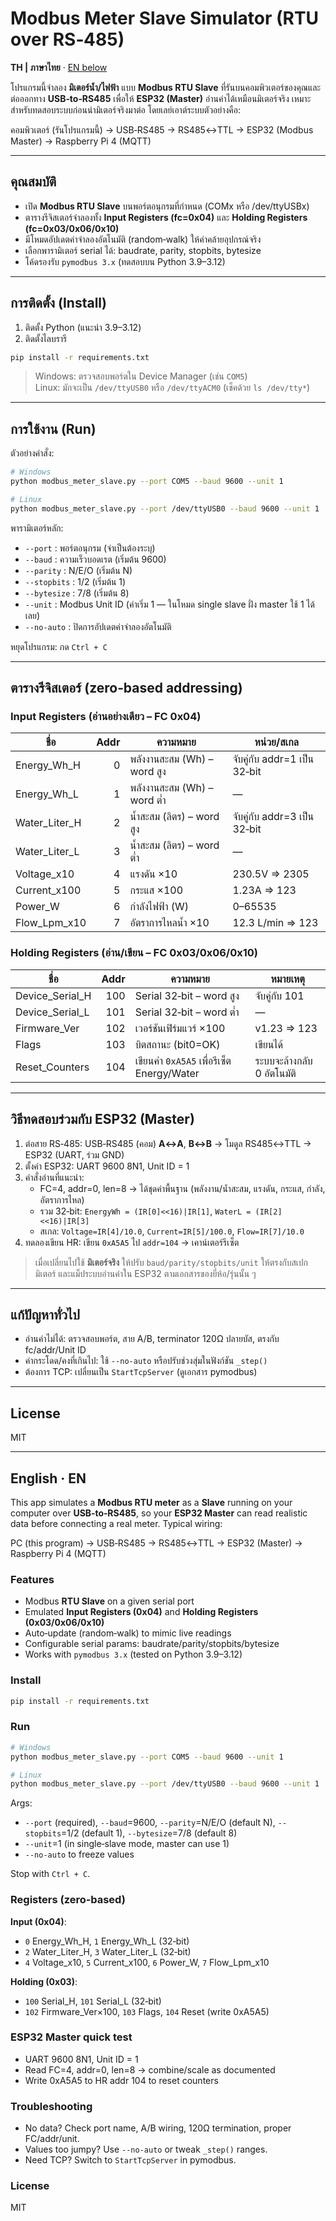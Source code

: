 # Modbus Meter Slave Simulator (RTU over RS‑485)

**TH | ภาษาไทย** · [EN below](#english--en)

โปรแกรมนี้จำลอง **มิเตอร์น้ำ/ไฟฟ้า** แบบ **Modbus RTU Slave** ที่รันบนคอมพิวเตอร์ของคุณและต่อออกทาง **USB‑to‑RS485** เพื่อให้ **ESP32 (Master)** อ่านค่าได้เหมือนมิเตอร์จริง เหมาะสำหรับทดสอบระบบก่อนนำมิเตอร์จริงมาต่อ โดยเลย์เอาต์ระบบตัวอย่างคือ:

คอมพิวเตอร์ (รันโปรแกรมนี้) → USB‑RS485 → RS485↔TTL → ESP32 (Modbus Master) → Raspberry Pi 4 (MQTT)

---

## คุณสมบัติ
- เปิด **Modbus RTU Slave** บนพอร์ตอนุกรมที่กำหนด (COMx หรือ /dev/ttyUSBx)
- ตารางรีจิสเตอร์จำลองทั้ง **Input Registers (fc=0x04)** และ **Holding Registers (fc=0x03/0x06/0x10)**
- มีโหมดอัปเดตค่าจำลองอัตโนมัติ (random‑walk) ให้ค่าคล้ายอุปกรณ์จริง
- เลือกพารามิเตอร์ serial ได้: baudrate, parity, stopbits, bytesize
- โค้ดรองรับ `pymodbus 3.x` (ทดสอบบน Python 3.9–3.12)

---

## การติดตั้ง (Install)
1) ติดตั้ง Python (แนะนำ 3.9–3.12)  
2) ติดตั้งไลบรารี
```bash
pip install -r requirements.txt
```
> Windows: ตรวจสอบพอร์ตใน Device Manager (เช่น `COM5`)  
> Linux: มักจะเป็น `/dev/ttyUSB0` หรือ `/dev/ttyACM0` (เช็คด้วย `ls /dev/tty*`)

---

## การใช้งาน (Run)
ตัวอย่างคำสั่ง:
```bash
# Windows
python modbus_meter_slave.py --port COM5 --baud 9600 --unit 1

# Linux
python modbus_meter_slave.py --port /dev/ttyUSB0 --baud 9600 --unit 1
```
พารามิเตอร์หลัก:
- `--port` : พอร์ตอนุกรม (จำเป็นต้องระบุ)
- `--baud` : ความเร็วบอดเรต (เริ่มต้น 9600)
- `--parity` : N/E/O (เริ่มต้น N)
- `--stopbits` : 1/2 (เริ่มต้น 1)
- `--bytesize` : 7/8 (เริ่มต้น 8)
- `--unit` : Modbus Unit ID (ค่าเริ่ม 1 — ในโหมด single slave ฝั่ง master ใช้ 1 ได้เลย)
- `--no-auto` : ปิดการอัปเดตค่าจำลองอัตโนมัติ

หยุดโปรแกรม: กด `Ctrl + C`

---

## ตารางรีจิสเตอร์ (zero‑based addressing)
### Input Registers (อ่านอย่างเดียว – FC 0x04)
| ชื่อ | Addr | ความหมาย | หน่วย/สเกล |
|---|---:|---|---|
| Energy_Wh_H | 0 | พลังงานสะสม (Wh) – word สูง | จับคู่กับ addr=1 เป็น 32‑bit |
| Energy_Wh_L | 1 | พลังงานสะสม (Wh) – word ต่ำ | — |
| Water_Liter_H | 2 | น้ำสะสม (ลิตร) – word สูง | จับคู่กับ addr=3 เป็น 32‑bit |
| Water_Liter_L | 3 | น้ำสะสม (ลิตร) – word ต่ำ | — |
| Voltage_x10 | 4 | แรงดัน ×10 | 230.5V ⇒ 2305 |
| Current_x100 | 5 | กระแส ×100 | 1.23A ⇒ 123 |
| Power_W | 6 | กำลังไฟฟ้า (W) | 0–65535 |
| Flow_Lpm_x10 | 7 | อัตราการไหลน้ำ ×10 | 12.3 L/min ⇒ 123 |

### Holding Registers (อ่าน/เขียน – FC 0x03/0x06/0x10)
| ชื่อ | Addr | ความหมาย | หมายเหตุ |
|---|---:|---|---|
| Device_Serial_H | 100 | Serial 32‑bit – word สูง | จับคู่กับ 101 |
| Device_Serial_L | 101 | Serial 32‑bit – word ต่ำ | — |
| Firmware_Ver | 102 | เวอร์ชันเฟิร์มแวร์ ×100 | v1.23 ⇒ 123 |
| Flags | 103 | บิตสถานะ (bit0=OK) | เขียนได้ |
| Reset_Counters | 104 | เขียนค่า `0xA5A5` เพื่อรีเซ็ต Energy/Water | ระบบจะล้างกลับ 0 อัตโนมัติ |

---

## วิธีทดสอบร่วมกับ ESP32 (Master)
1. ต่อสาย RS‑485: USB‑RS485 (คอม) **A↔A**, **B↔B** → โมดูล RS485↔TTL → ESP32 (UART, ร่วม GND)  
2. ตั้งค่า ESP32: UART 9600 8N1, Unit ID = 1  
3. คำสั่งอ่านที่แนะนำ:  
   - FC=4, addr=0, len=8 → ได้ชุดค่าพื้นฐาน (พลังงาน/น้ำสะสม, แรงดัน, กระแส, กำลัง, อัตราการไหล)  
   - รวม 32‑bit: `EnergyWh = (IR[0]<<16)|IR[1]`, `WaterL = (IR[2]<<16)|IR[3]`  
   - สเกล: `Voltage=IR[4]/10.0`, `Current=IR[5]/100.0`, `Flow=IR[7]/10.0`  
4. ทดลองเขียน HR: เขียน `0xA5A5` ไป `addr=104` → เคาน์เตอร์รีเซ็ต

> เมื่อเปลี่ยนไปใช้ **มิเตอร์จริง** ให้ปรับ `baud/parity/stopbits/unit` ให้ตรงกับสเปกมิเตอร์ และแม็ประบบอ่านค่าใน ESP32 ตามเอกสารของยี่ห้อ/รุ่นนั้น ๆ

---

## แก้ปัญหาทั่วไป
- อ่านค่าไม่ได้: ตรวจสอบพอร์ต, สาย A/B, terminator 120Ω ปลายบัส, ตรงกับ fc/addr/Unit ID  
- ค่ากระโดด/คงที่เกินไป: ใช้ `--no-auto` หรือปรับช่วงสุ่มในฟังก์ชัน `_step()`  
- ต้องการ TCP: เปลี่ยนเป็น `StartTcpServer` (ดูเอกสาร pymodbus)

---

## License
MIT

---

## English · EN

This app simulates a **Modbus RTU meter** as a **Slave** running on your computer over **USB‑to‑RS485**, so your **ESP32 Master** can read realistic data before connecting a real meter. Typical wiring:

PC (this program) → USB‑RS485 → RS485↔TTL → ESP32 (Master) → Raspberry Pi 4 (MQTT)

### Features
- Modbus **RTU Slave** on a given serial port
- Emulated **Input Registers (0x04)** and **Holding Registers (0x03/0x06/0x10)**
- Auto‑update (random‑walk) to mimic live readings
- Configurable serial params: baudrate/parity/stopbits/bytesize
- Works with `pymodbus 3.x` (tested on Python 3.9–3.12)

### Install
```bash
pip install -r requirements.txt
```

### Run
```bash
# Windows
python modbus_meter_slave.py --port COM5 --baud 9600 --unit 1

# Linux
python modbus_meter_slave.py --port /dev/ttyUSB0 --baud 9600 --unit 1
```
Args:
- `--port` (required), `--baud`=9600, `--parity`=N/E/O (default N), `--stopbits`=1/2 (default 1), `--bytesize`=7/8 (default 8)  
- `--unit`=1 (in single‑slave mode, master can use 1)  
- `--no-auto` to freeze values

Stop with `Ctrl + C`.

### Registers (zero‑based)
**Input (0x04)**:  
- `0` Energy_Wh_H, `1` Energy_Wh_L (32‑bit)  
- `2` Water_Liter_H, `3` Water_Liter_L (32‑bit)  
- `4` Voltage_x10, `5` Current_x100, `6` Power_W, `7` Flow_Lpm_x10

**Holding (0x03)**:  
- `100` Serial_H, `101` Serial_L (32‑bit)  
- `102` Firmware_Ver×100, `103` Flags, `104` Reset (write 0xA5A5)

### ESP32 Master quick test
- UART 9600 8N1, Unit ID = 1  
- Read FC=4, addr=0, len=8 → combine/scale as documented  
- Write 0xA5A5 to HR addr 104 to reset counters

### Troubleshooting
- No data? Check port name, A/B wiring, 120Ω termination, proper FC/addr/unit.  
- Values too jumpy? Use `--no-auto` or tweak `_step()` ranges.  
- Need TCP? Switch to `StartTcpServer` in pymodbus.

### License
MIT
